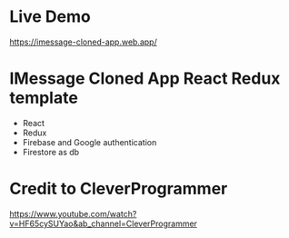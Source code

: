 # Live Demo 
https://imessage-cloned-app.web.app/

# IMessage Cloned App React Redux template
- React
- Redux
- Firebase and Google authentication
- Firestore as db

# Credit to CleverProgrammer
https://www.youtube.com/watch?v=HF65cySUYao&ab_channel=CleverProgrammer